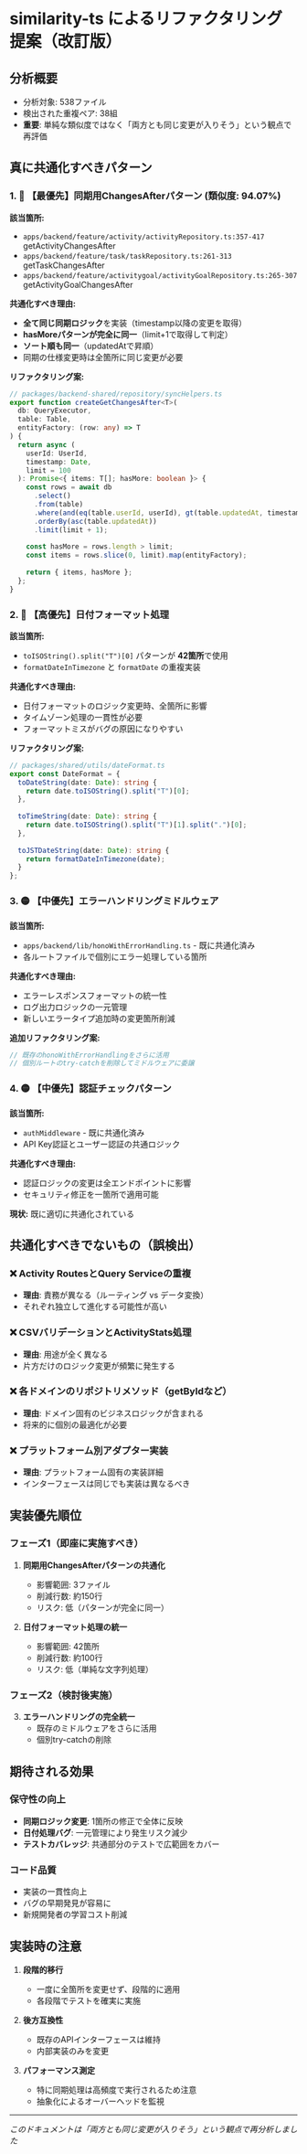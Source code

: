 # similarity-ts によるリファクタリング提案（改訂版）

## 分析概要
- 分析対象: 538ファイル
- 検出された重複ペア: 38組
- **重要**: 単純な類似度ではなく「両方とも同じ変更が入りそう」という観点で再評価

## 真に共通化すべきパターン

### 1. 🔴 【最優先】同期用ChangesAfterパターン (類似度: 94.07%)
**該当箇所:**
- `apps/backend/feature/activity/activityRepository.ts:357-417` getActivityChangesAfter
- `apps/backend/feature/task/taskRepository.ts:261-313` getTaskChangesAfter  
- `apps/backend/feature/activitygoal/activityGoalRepository.ts:265-307` getActivityGoalChangesAfter

**共通化すべき理由:**
- **全て同じ同期ロジック**を実装（timestamp以降の変更を取得）
- **hasMoreパターンが完全に同一**（limit+1で取得して判定）
- **ソート順も同一**（updatedAtで昇順）
- 同期の仕様変更時は全箇所に同じ変更が必要

**リファクタリング案:**
```typescript
// packages/backend-shared/repository/syncHelpers.ts
export function createGetChangesAfter<T>(
  db: QueryExecutor,
  table: Table,
  entityFactory: (row: any) => T
) {
  return async (
    userId: UserId,
    timestamp: Date,
    limit = 100
  ): Promise<{ items: T[]; hasMore: boolean }> {
    const rows = await db
      .select()
      .from(table)
      .where(and(eq(table.userId, userId), gt(table.updatedAt, timestamp)))
      .orderBy(asc(table.updatedAt))
      .limit(limit + 1);
    
    const hasMore = rows.length > limit;
    const items = rows.slice(0, limit).map(entityFactory);
    
    return { items, hasMore };
  };
}
```

### 2. 🔴 【高優先】日付フォーマット処理
**該当箇所:**
- `toISOString().split("T")[0]` パターンが **42箇所**で使用
- `formatDateInTimezone` と `formatDate` の重複実装

**共通化すべき理由:**
- 日付フォーマットのロジック変更時、全箇所に影響
- タイムゾーン処理の一貫性が必要
- フォーマットミスがバグの原因になりやすい

**リファクタリング案:**
```typescript
// packages/shared/utils/dateFormat.ts
export const DateFormat = {
  toDateString(date: Date): string {
    return date.toISOString().split("T")[0];
  },
  
  toTimeString(date: Date): string {
    return date.toISOString().split("T")[1].split(".")[0];
  },
  
  toJSTDateString(date: Date): string {
    return formatDateInTimezone(date);
  }
};
```

### 3. 🟡 【中優先】エラーハンドリングミドルウェア
**該当箇所:**
- `apps/backend/lib/honoWithErrorHandling.ts` - 既に共通化済み
- 各ルートファイルで個別にエラー処理している箇所

**共通化すべき理由:**
- エラーレスポンスフォーマットの統一性
- ログ出力ロジックの一元管理
- 新しいエラータイプ追加時の変更箇所削減

**追加リファクタリング案:**
```typescript
// 既存のhonoWithErrorHandlingをさらに活用
// 個別ルートのtry-catchを削除してミドルウェアに委譲
```

### 4. 🟡 【中優先】認証チェックパターン
**該当箇所:**
- `authMiddleware` - 既に共通化済み
- API Key認証とユーザー認証の共通ロジック

**共通化すべき理由:**
- 認証ロジックの変更は全エンドポイントに影響
- セキュリティ修正を一箇所で適用可能

**現状:** 既に適切に共通化されている

## 共通化すべきでないもの（誤検出）

### ❌ Activity RoutesとQuery Serviceの重複
- **理由**: 責務が異なる（ルーティング vs データ変換）
- それぞれ独立して進化する可能性が高い

### ❌ CSVバリデーションとActivityStats処理
- **理由**: 用途が全く異なる
- 片方だけのロジック変更が頻繁に発生する

### ❌ 各ドメインのリポジトリメソッド（getByIdなど）
- **理由**: ドメイン固有のビジネスロジックが含まれる
- 将来的に個別の最適化が必要

### ❌ プラットフォーム別アダプター実装
- **理由**: プラットフォーム固有の実装詳細
- インターフェースは同じでも実装は異なるべき

## 実装優先順位

### フェーズ1（即座に実施すべき）
1. **同期用ChangesAfterパターンの共通化**
   - 影響範囲: 3ファイル
   - 削減行数: 約150行
   - リスク: 低（パターンが完全に同一）

2. **日付フォーマット処理の統一**
   - 影響範囲: 42箇所
   - 削減行数: 約100行
   - リスク: 低（単純な文字列処理）

### フェーズ2（検討後実施）
3. **エラーハンドリングの完全統一**
   - 既存のミドルウェアをさらに活用
   - 個別try-catchの削除

## 期待される効果

### 保守性の向上
- **同期ロジック変更**: 1箇所の修正で全体に反映
- **日付処理バグ**: 一元管理により発生リスク減少
- **テストカバレッジ**: 共通部分のテストで広範囲をカバー

### コード品質
- 実装の一貫性向上
- バグの早期発見が容易に
- 新規開発者の学習コスト削減

## 実装時の注意

1. **段階的移行**
   - 一度に全箇所を変更せず、段階的に適用
   - 各段階でテストを確実に実施

2. **後方互換性**
   - 既存のAPIインターフェースは維持
   - 内部実装のみを変更

3. **パフォーマンス測定**
   - 特に同期処理は高頻度で実行されるため注意
   - 抽象化によるオーバーヘッドを監視

---

*このドキュメントは「両方とも同じ変更が入りそう」という観点で再分析しました*